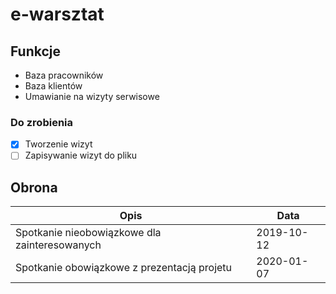 # e-warsztat

## Funkcje

* Baza pracowników
* Baza klientów
* Umawianie na wizyty serwisowe

### Do zrobienia
- [x] Tworzenie wizyt
- [ ] Zapisywanie wizyt do pliku

## Obrona

| Opis                                          | Data       |
| --------------------------------------------- | ---------- |
| Spotkanie nieobowiązkowe dla zainteresowanych | 2019-10-12 |
| Spotkanie obowiązkowe z prezentacją projetu   | 2020-01-07 |


